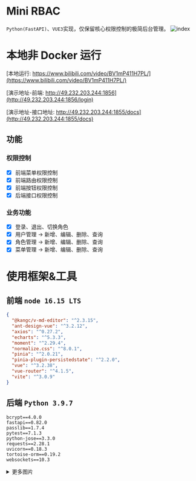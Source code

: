 # Mini RBAC

`Python(FastAPI)`、`VUE3`实现，仅保留核心权限控制的极简后台管理。
![index](./imgs/index.png)

# 本地非 Docker 运行

[本地运行: https://www.bilibili.com/video/BV1mP411H7PL/](https://www.bilibili.com/video/BV1mP411H7PL/)

[演示地址-前端: http://49.232.203.244:1856](http://49.232.203.244:1856/login)

[演示地址-接口地址: http://49.232.203.244:1855/docs](http://49.232.203.244:1855/docs)

## 功能

### 权限控制

- [x] 前端菜单权限控制
- [x] 前端路由权限控制
- [x] 前端按钮权限控制
- [x] 后端接口权限控制

### 业务功能

- [x] 登录、退出、切换角色
- [x] 用户管理 -> 新增、编辑、删除、查询
- [x] 角色管理 -> 新增、编辑、删除、查询
- [x] 菜单管理 -> 新增、编辑、删除、查询

# 使用框架&工具

## 前端 `node 16.15 LTS`

```json
{
  "@kangc/v-md-editor": "^2.3.15",
  "ant-design-vue": "^3.2.12",
  "axios": "^0.27.2",
  "echarts": "^5.3.3",
  "moment": "^2.29.4",
  "normalize.css": "^8.0.1",
  "pinia": "^2.0.21",
  "pinia-plugin-persistedstate": "^2.2.0",
  "vue": "^3.2.38",
  "vue-router": "^4.1.5",
  "vite": "^3.0.9"
}
```

## 后端 `Python 3.9.7`

```
bcrypt==4.0.0
fastapi==0.82.0
passlib==1.7.4
pytest==7.1.3
python-jose==3.3.0
requests==2.28.1
uvicorn==0.18.3
tortoise-orm==0.19.2
websockets==10.3
```

<details>
<summary>更多图片</summary>

### 页面

![login](./imgs/login.png)
![change](./imgs//select.png)
![user](./imgs/useradd.png)
![role](./imgs/menuadd.png)
![menu](./imgs/roleadd.png)

### 接口

![user-api](./imgs/user-api.png)
![role-menu](./imgs/role-menu-api.png)

</details>
